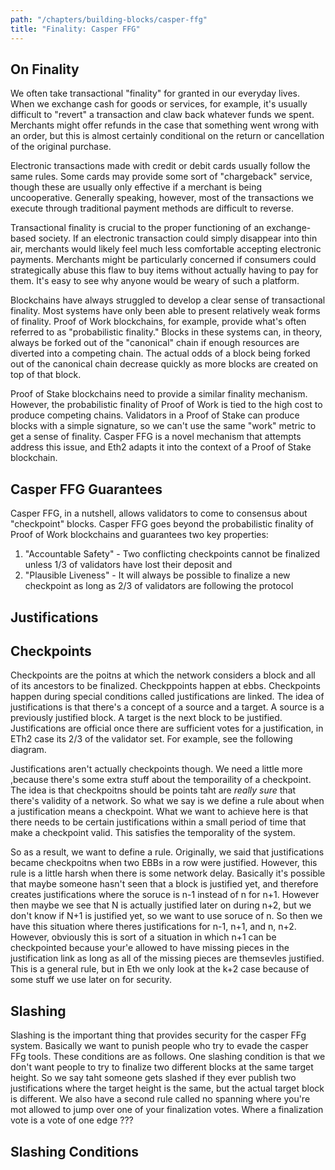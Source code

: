 ```yaml
---
path: "/chapters/building-blocks/casper-ffg"
title: "Finality: Casper FFG"
---
```


## On Finality
We often take transactional "finality" for granted in our everyday lives. When we exchange cash for goods or services, for example, it's usually difficult to "revert" a transaction and claw back whatever funds we spent. Merchants might offer refunds in the case that something went wrong with an order, but this is almost certainly conditional on the return or cancellation of the original purchase.

Electronic transactions made with credit or debit cards usually follow the same rules. Some cards may provide some sort of "chargeback" service, though these are usually only effective if a merchant is being uncooperative. Generally speaking, however, most of the transactions we execute through traditional payment methods are difficult to reverse.

Transactional finality is crucial to the proper functioning of an exchange-based society. If an electronic transaction could simply disappear into thin air, merchants would likely feel much less comfortable accepting electronic payments. Merchants might be particularly concerned if consumers could strategically abuse this flaw to buy items without actually having to pay for them. It's easy to see why anyone would be weary of such a platform.

Blockchains have always struggled to develop a clear sense of transactional finality. Most systems have only been able to present relatively weak forms of finality. Proof of Work blockchains, for example, provide what's often referred to as "probabilistic finality." Blocks in these systems can, in theory, always be forked out of the "canonical" chain if enough resources are diverted into a competing chain. The actual odds of a block being forked out of the canonical chain decrease quickly as more blocks are created on top of that block.

Proof of Stake blockchains need to provide a similar finality mechanism. However, the probabilistic finality of Proof of Work is tied to the high cost to produce competing chains. Validators in a Proof of Stake can produce blocks with a simple signature, so we can't use the same "work" metric to get a sense of finality. Casper FFG is a novel mechanism that attempts address this issue, and Eth2 adapts it into the context of a Proof of Stake blockchain.

## Casper FFG Guarantees

Casper FFG, in a nutshell, allows validators to come to consensus about "checkpoint" blocks. Casper FFG goes beyond the probabilistic finality of Proof of Work blockchains and guarantees two key properties:

1. "Accountable Safety" - Two conflicting checkpoints cannot be finalized unless 1/3 of validators have lost their deposit and
2. "Plausible Liveness" - It will always be possible to finalize a new checkpoint as long as 2/3 of validators are following the protocol

## Justifications


## Checkpoints
Checkpoints are the poitns at which the network considers a block and all of its ancestors to be finalized. Checkppoints happen at ebbs. Checkpoints happen during special conditions called justifications are linked. The idea of justifications is that there's a concept of a source and a target. A source is a previously justified block. A target is the next block to be justified. Justifications are official once there are sufficient votes for a justification, in ETh2 case its 2/3 of the validator set. For example, see the following diagram.

Justifications aren't actually checkpoints though. We need a little more ,because there's some extra stuff about the temporaility of a checkpoint. The idea is that checkpoitns should be points taht are *really sure* that there's validity of a network. So what we say is we define a rule about when a justification means a checkpoint. What we want to achieve here is that there needs to be certain justifications within a small period of time that make a checkpoint valid. This satisfies the temporality of the system.

So as a result, we want to define a rule. Originally, we said that justifications became checkpoitns when two EBBs in a row were justified. However, this rule is a little harsh when there is some network delay. Basically it's possible that maybe someone hasn't seen that a block is justified yet, and therefore creates justifications where the soruce is n-1 instead of n for n+1. However then maybe we see that N is actually justified later on during n+2, but we don't know if N+1 is justified yet, so we want to use soruce of n. So then we have this situation where theres justifications for n-1, n+1, and n, n+2. However, obviously this is sort of a situation in which n+1 can be checkpointed because your'e allowed to have missing pieces in the justification link as long as all of the missing pieces are themsevles justified. This is a general rule, but in Eth we only look at the k+2 case because of some stuff we use later on for security.

## Slashing
Slashing is the important thing that provides security for the casper FFg system. Basically we want to punish people who try to evade the casper FFg tools. These conditions are as follows. One slashing condition is that we don't want people to try to finalize two different blocks at the same target height. So we say taht someone gets slashed if they ever publish two justifications where the target height is the same, but the actual target block is different. We also have a second rule called no spanning where you're mot allowed to jump over one of your finalization votes. Where a finalization vote is a vote of one edge ???

## Slashing Conditions

